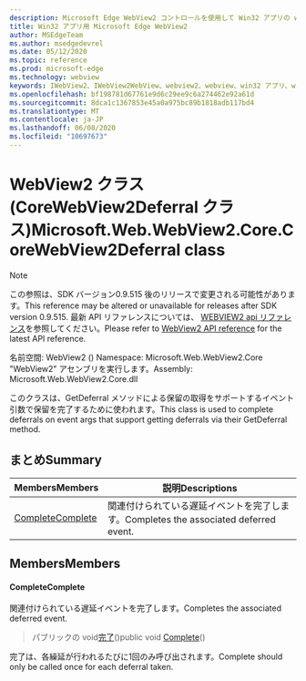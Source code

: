 ```yaml
---
description: Microsoft Edge WebView2 コントロールを使用して Win32 アプリの web コンテンツをホストする
title: Win32 アプリ用 Microsoft Edge WebView2
author: MSEdgeTeam
ms.author: msedgedevrel
ms.date: 05/12/2020
ms.topic: reference
ms.prod: microsoft-edge
ms.technology: webview
keywords: IWebView2、IWebView2WebView、webview2、webview、win32 アプリ、win32、edge、ICoreWebView2、ICoreWebView2Controller、browser control、edge html
ms.openlocfilehash: bf198781d67761e9d6c29ee9c6a274462e92a61d
ms.sourcegitcommit: 8dca1c1367853e45a0a975bc89b1818adb117bd4
ms.translationtype: MT
ms.contentlocale: ja-JP
ms.lasthandoff: 06/08/2020
ms.locfileid: "10697673"
---
```

# <span data-ttu-id="22071-104">WebView2 クラス (CoreWebView2Deferral クラス)</span><span class="sxs-lookup"><span data-stu-id="22071-104">Microsoft.Web.WebView2.Core.CoreWebView2Deferral class</span></span> 

> [!NOTE]
> <span data-ttu-id="22071-105">この参照は、SDK バージョン0.9.515 後のリリースで変更される可能性があります。</span><span class="sxs-lookup"><span data-stu-id="22071-105">This reference may be altered or unavailable for releases after SDK version 0.9.515.</span></span> <span data-ttu-id="22071-106">最新 API リファレンスについては、 [WEBVIEW2 api リファレンス](../../../webview2-api-reference.md)を参照してください。</span><span class="sxs-lookup"><span data-stu-id="22071-106">Please refer to [WebView2 API reference](../../../webview2-api-reference.md) for the latest API reference.</span></span>

<span data-ttu-id="22071-107">名前空間: WebView2 () </span><span class="sxs-lookup"><span data-stu-id="22071-107">Namespace: Microsoft.Web.WebView2.Core</span></span>\
<span data-ttu-id="22071-108">"WebView2" アセンブリを実行します。</span><span class="sxs-lookup"><span data-stu-id="22071-108">Assembly: Microsoft.Web.WebView2.Core.dll</span></span>

<span data-ttu-id="22071-109">このクラスは、GetDeferral メソッドによる保留の取得をサポートするイベント引数で保留を完了するために使われます。</span><span class="sxs-lookup"><span data-stu-id="22071-109">This class is used to complete deferrals on event args that support getting deferrals via their GetDeferral method.</span></span>

## <span data-ttu-id="22071-110">まとめ</span><span class="sxs-lookup"><span data-stu-id="22071-110">Summary</span></span>

 <span data-ttu-id="22071-111">Members</span><span class="sxs-lookup"><span data-stu-id="22071-111">Members</span></span>                        | <span data-ttu-id="22071-112">説明</span><span class="sxs-lookup"><span data-stu-id="22071-112">Descriptions</span></span>
--------------------------------|---------------------------------------------
[<span data-ttu-id="22071-113">Complete</span><span class="sxs-lookup"><span data-stu-id="22071-113">Complete</span></span>](#complete) | <span data-ttu-id="22071-114">関連付けられている遅延イベントを完了します。</span><span class="sxs-lookup"><span data-stu-id="22071-114">Completes the associated deferred event.</span></span>

## <span data-ttu-id="22071-115">Members</span><span class="sxs-lookup"><span data-stu-id="22071-115">Members</span></span>

#### <span data-ttu-id="22071-116">Complete</span><span class="sxs-lookup"><span data-stu-id="22071-116">Complete</span></span> 

<span data-ttu-id="22071-117">関連付けられている遅延イベントを完了します。</span><span class="sxs-lookup"><span data-stu-id="22071-117">Completes the associated deferred event.</span></span>

> <span data-ttu-id="22071-118">パブリックの void[完了](#complete)()</span><span class="sxs-lookup"><span data-stu-id="22071-118">public void [Complete](#complete)()</span></span>

<span data-ttu-id="22071-119">完了は、各繰延が行われるたびに1回のみ呼び出されます。</span><span class="sxs-lookup"><span data-stu-id="22071-119">Complete should only be called once for each deferral taken.</span></span>

